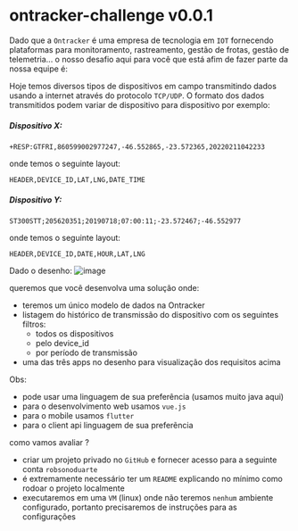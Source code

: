 # ontracker-challenge v0.0.1

Dado que a `Ontracker` é uma empresa de tecnologia em `IOT` fornecendo plataformas para monitoramento, rastreamento, gestão de frotas, gestão de telemetria... o nosso desafio aqui para você que está afim de fazer parte da nossa equipe é:

Hoje temos diversos tipos de dispositivos em campo transmitindo dados usando a internet através do protocolo `TCP/UDP`. O formato dos dados transmitidos podem variar de dispositivo para dispositivo por exemplo:

##### Dispositivo X:
```
+RESP:GTFRI,860599002977247,-46.552865,-23.572365,20220211042233
```
onde temos o seguinte layout:
```
HEADER,DEVICE_ID,LAT,LNG,DATE_TIME
```

##### Dispositivo Y:
```
ST300STT;205620351;20190718;07:00:11;-23.572467;-46.552977
```
onde temos o seguinte layout:
```
HEADER,DEVICE_ID,DATE,HOUR,LAT,LNG
```

Dado o desenho:
![image](https://user-images.githubusercontent.com/797845/161099155-55b32939-58a7-422c-aa6d-18621b2b5c73.png)

queremos que você desenvolva uma solução onde:

* teremos um único modelo de dados na Ontracker
* listagem do histórico de transmissão do dispositivo com os seguintes filtros:
  * todos os dispositivos
  * pelo device_id
  * por período de transmissão
* uma das três apps no desenho para visualização dos requisitos acima

Obs:
* pode usar uma linguagem de sua preferência (usamos muito java aqui)
* para o desenvolvimento web usamos `vue.js`
* para o mobile usamos `flutter`
* para o client api linguagem de sua preferẽncia


como vamos avaliar ?

* criar um projeto privado no `GitHub` e fornecer acesso para a seguinte conta `robsonoduarte`
* é extremamente necessário ter um `README` explicando no mínimo como rodoar o projeto localmente
* executaremos  em uma `VM` (linux) onde não teremos `nenhum` ambiente configurado, portanto precisaremos de instruções para as configurações
